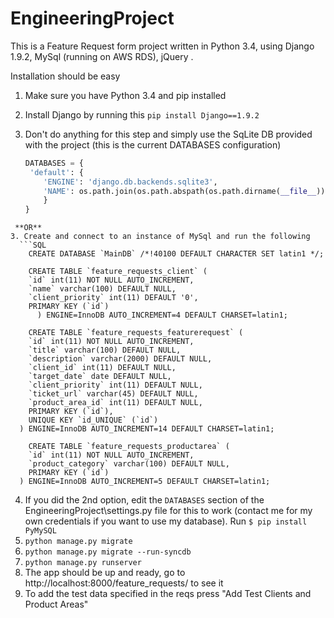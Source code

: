 # EngineeringProject

This is a Feature Request form project written in Python 3.4, using Django 1.9.2, MySql (running on AWS RDS), jQuery .

Installation should be easy

1. Make sure you have Python 3.4 and pip installed
2. Install Django by running this ```pip install Django==1.9.2```

3. Don't do anything for this step and simply use the SqLite DB provided with the project (this is the current DATABASES configuration)
    ```python
	DATABASES = {
	 'default': {
		'ENGINE': 'django.db.backends.sqlite3',
		'NAME': os.path.join(os.path.abspath(os.path.dirname(__file__)), 'MainDB.db'),
		}
	}
```
 **OR**
3. Create and connect to an instance of MySql and run the following
  ```SQL
    CREATE DATABASE `MainDB` /*!40100 DEFAULT CHARACTER SET latin1 */;
    
    CREATE TABLE `feature_requests_client` (
    `id` int(11) NOT NULL AUTO_INCREMENT,
    `name` varchar(100) DEFAULT NULL,
    `client_priority` int(11) DEFAULT '0',
    PRIMARY KEY (`id`)
      ) ENGINE=InnoDB AUTO_INCREMENT=4 DEFAULT CHARSET=latin1;
    
    CREATE TABLE `feature_requests_featurerequest` (
    `id` int(11) NOT NULL AUTO_INCREMENT,
    `title` varchar(100) DEFAULT NULL,
    `description` varchar(2000) DEFAULT NULL,
    `client_id` int(11) DEFAULT NULL,
    `target_date` date DEFAULT NULL,
    `client_priority` int(11) DEFAULT NULL,
    `ticket_url` varchar(45) DEFAULT NULL,
    `product_area_id` int(11) DEFAULT NULL,
    PRIMARY KEY (`id`),
    UNIQUE KEY `id_UNIQUE` (`id`)
  ) ENGINE=InnoDB AUTO_INCREMENT=14 DEFAULT CHARSET=latin1;

    CREATE TABLE `feature_requests_productarea` (
    `id` int(11) NOT NULL AUTO_INCREMENT,
    `product_category` varchar(100) DEFAULT NULL,
    PRIMARY KEY (`id`)
  ) ENGINE=InnoDB AUTO_INCREMENT=5 DEFAULT CHARSET=latin1;
  ```

4. If you did the 2nd option, edit the ```DATABASES``` section of the EngineeringProject\settings.py file for this to work (contact me for my own credentials if you want to use my database). Run ```$ pip install PyMySQL```
5. ```python manage.py migrate```
6. ```python manage.py migrate --run-syncdb```
6. ```python manage.py runserver```
7. The app should be up and ready, go to http://localhost:8000/feature_requests/ to see it
8. To add the test data specified in the reqs press "Add Test Clients and Product Areas"
